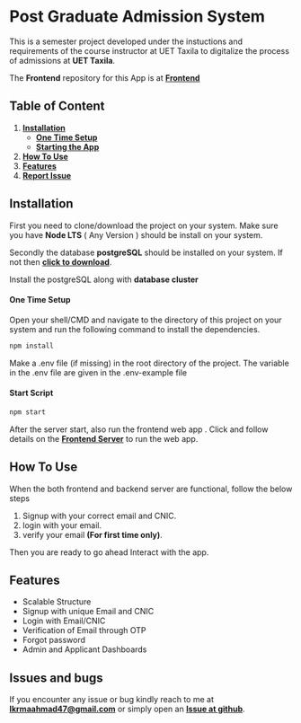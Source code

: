 # Post Graduate Admission System

<!-- Description -->

This is a semester project developed under the instuctions and requirements of the course instructor at UET Taxila to digitalize the process of admissions at **UET Taxila**.

The **Frontend** repository for this App is at **[Frontend](https://www.github.com/ikrma47/react-frontend "Backend of this project")**

## Table of Content

1. **[Installation](#installation "Installation")**
   - **[One Time Setup](#one-time-setup "setting up the app")**
   - **[Starting the App](#start-script "Start Script")**
2. **[How To Use](#how-to-use "how to use")**
3. **[Features](#features "Features")**
4. **[Report Issue](#issues-and-bugs)**

## Installation

First you need to clone/download the project on your system. Make sure you have **Node LTS** ( Any Version ) should be install on your system.

Secondly the database **postgreSQL** should be installed on your system. If not then **[click to download](https://www.postgresql.org/download/ "postgres")**.

Install the postgreSQL along with **database cluster** 

#### One Time Setup

Open your shell/CMD and navigate to the directory of this project on your system and run the following command to install the dependencies.

```bash
npm install
```

Make a .env file (if missing) in the root directory of the project. The variable in the .env file are given in the .env-example file

#### Start Script

```bash
npm start
```

After the server start, also run the frontend web app . Click and follow details on the **[Frontend Server](https://www.github.com/ikrma47/react-frontend "frontend server")** to run the web app.

## How To Use

When the both frontend and backend server are functional, follow the below steps

1. Signup with your correct email and CNIC.
2. login with your email.
3. verify your email **(For first time only)**.

Then you are ready to go ahead Interact with the app.

## Features

- Scalable Structure
- Signup with unique Email and CNIC
- Login with Email/CNIC
- Verification of Email through OTP
- Forgot password
- Admin and Applicant Dashboards

## Issues and bugs

If you encounter any issue or bug kindly reach to me at **Ikrmaahmad47@gmail.com** or simply open an **[Issue at github](https://github.com/ikrma47/react-frontend/issues "open an issue")**.
